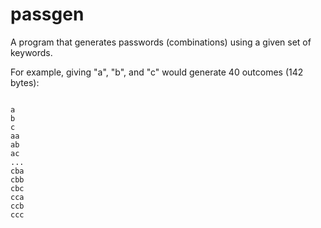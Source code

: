 # passgen
A program that generates passwords (combinations) using a given set of keywords.

For example, giving "a", "b", and "c" would generate 40 outcomes (142 bytes):
```

a
b
c
aa
ab
ac
...
cba
cbb
cbc
cca
ccb
ccc
```
